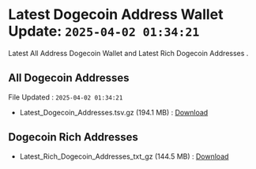 # Latest Dogecoin Address Wallet Update: `2025-04-02 01:34:21`

Latest All Address Dogecoin Wallet and Latest Rich Dogecoin Addresses .

## All Dogecoin Addresses

File Updated : `2025-04-02 01:34:21`

- Latest_Dogecoin_Addresses.tsv.gz (194.1 MB) : [Download](https://github.com/Pymmdrza/Rich-Address-Wallet/releases/tag/Dogecoin)

## Dogecoin Rich Addresses

- Latest_Rich_Dogecoin_Addresses_txt_gz (144.5 MB) : [Download](https://github.com/Pymmdrza/Rich-Address-Wallet/releases/tag/Dogecoin)
